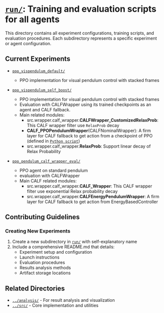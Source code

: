# [`run/`](./): Training and evaluation scripts for all agents

This directory contains all experiment configurations, training scripts, and evaluation procedures. Each subdirectory represents a specific experiment or agent configuration.


## Current Experiments

- [`ppo_vispendulum_default/`](./ppo_vispendulum_default)
  - PPO implementation for visual pendulum control with stacked frames
  
- [`ppo_vispendulum_self_boost/`](./ppo_vispendulum_self_boost)
  - PPO implementation for visual pendulum control with stacked frames
  - Evaluation with CALFWrapper using its trained checkpoints as an agent and CALF fallback.
  - Main related modules:
    - src.wrapper.calf_wrapper.**CALFWrapper_CustomizedRelaxProb**: This CALF wrapper filter use `RelaxProb` decay
    - **CALF_PPOPendulumWrapper**(CALFNominalWrapper): A firm layer for CALF fallback to get action from a checkpoint of PPO (defined in [`Python script`](../../run/ppo_vispendulum_self_boost/ppo_vispendulum_eval_calf_wrapper.py))
    - src.wrapper.calf_wrapper.**RelaxProb**: Support linear decay of Relax Probability


- [`ppo_pendulum_calf_wrapper_eval/`](./ppo_pendulum_calf_wrapper_eval)
  - PPO agent on standard pendulum
  - evaluation with CALFWrapper
  - Main CALF related modules:
    - src.wrapper.calf_wrapper.**CALF_Wrapper**: This CALF wrapper filter use exponential Relax probability decay
    - src.wrapper.calf_wrapper.**CALFEnergyPendulumWrapper**: A firm layer for CALF fallback to get action from EnergyBasedController

## Contributing Guidelines
### Creating New Experiments
1. Create a new subdirectory in [`run/`](./) with self-explanatory name
2. Include a comprehensive README.md that details:
   - Experiment setup and configuration
   - Launch instructions
   - Evaluation procedures
   - Results analysis methods
   - Artifact storage locations


## Related Directories

- [`../analysis/`](../analysis) - For result analysis and visualization
- [`../src/`](../src) - Core implementation and utilities
